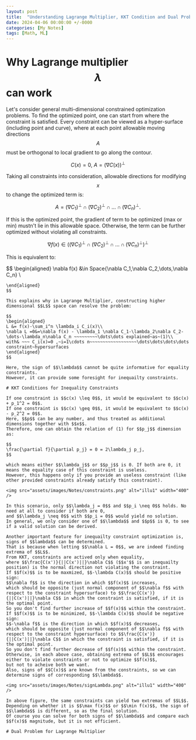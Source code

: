 ```yaml
---
layout: post
title:  "Understanding Lagrange Multiplier, KKT Condition and Dual Problem"
date: 2024-04-06 00:00:00 +/-0000
categories: [My Notes]
tags: [Math, ML]
---
```


# Why Lagrange multiplier $$\lambda$$ can work

Let's consider general multi-dimensional constrained optimization problems. 
To find the optimized point, one can start from where the constraint is satisfied. Every constraint can be viewed as a hyper-surface (including point and curve), 
where at each point allowable moving directions $$A$$ must be orthogonal to local gradient to go along the contour.

$$
C(x)=0, ~ A = (\nabla C(x))^{\bot}
$$    

Taking all constraints into consideration, allowable directions for modifying $$x$$ to change the optimized term is:

$$
A = (\nabla C_1)^{\bot} \cap (\nabla C_2)^{\bot} \cap \dots \cap (\nabla C_n)^{\bot}.
$$

If this is the optimized point, the gradient of term to be optimized (max or min) mustn't lie in this allowable space.
Otherwise, the term can be further optimized without violating all constraints. 

$$
\nabla f(x) \in \bigg((\nabla C_1)^{\bot} \cap (\nabla C_2)^{\bot} \cap \dots \cap (\nabla C_n)^{\bot} \bigg)^{\bot}
$$ 

This is equivalent to:

$$
\begin{aligned}
\nabla f(x) &\in Space\{\nabla C_1,\nabla C_2,\dots,\nabla C_n\} \\
~~~~~~~~~~~~~~~~~~~~~~~~~~~~~~~~~~~~~~~~ \Rightarrow \nabla f(x) &= \lambda_1 \nabla C_1+\lambda_2\nabla C_2+\dots+\lambda_n\nabla C_n ~~~~~~~~~~~~~~~~~~~~~~~~~~~~~~~~~~~~~(1)
\end{aligned}
$$

This explains why in Lagrange Multiplier, constructing higher dimensional $$L$$ space can resolve the problem:

$$
\begin{aligned}
L &= f(x)-\sum_i^n \lambda_i C_i(x)\\
\nabla L =0&=\nabla f(x) - \lambda_1 \nabla C_1-\lambda_2\nabla C_2-\dots-\lambda_n\nabla C_n ~~~~~~~~~\dots\dots explained~as~(1)\\
with& ~~~ C_i(x)=0 ,~i=1\cdots n~~~~~~~~~~~~~~~~~~\dots\dots\dots\dots constraint~hypersurfaces 
\end{aligned}
$$

Here, the sign of $$\lambda$$ cannot be quite informative for equality constraints.
However, it can provide some foresight for inequailty constraints.

# KKT Conditions for Inequality Constraints

If one constraint is $$c(x) \leq 0$$, it would be equivalent to $$c(x) + p_1^2 = 0$$.  
If one constraint is $$c(x) \geq 0$$, it would be equivalent to $$c(x) - p_2^2 = 0$$.  
Here, $$p$$ can be any number, and thus treated as additional dimensions together with $$x$$.
Therefore, one can obtain the relation of (1) for $$p_j$$ dimension as:

$$
\frac{\partial f}{\partial p_j} = 0 = 2\lambda_j p_j,
$$

which means either $$\lambda_j$$ or $$p_j$$ is 0. If both are 0, it means the equality case of this constraint is useless.
However, this happens only if you provide an useless constraint (like other provided constraints already satisfy this constraint).

<img src="assets/images/Notes/constraints.png" alt="illu1" width="400" />

In this scenario, only $$\lambda_j = 0$$ and $$p_i \neq 0$$ holds. No need at all to consider if both are 0,
and $$\lambda_j \neq 0$$ with $$p_i = 0$$ would yield no solution.
In general, we only consider one of $$\lambda$$ and $$p$$ is 0, to see if a valid solution can be derived. 

Another important feature for inequailty constraint optimization is, signs of $$lambda$$ can be determined.
That is because when letting $$\nabla L = 0$$, we are indeed finding extrema of $$L$$.  
From KKT, constraints are actived only when equality,
where $$\frac{C(x')}{||C(x')||}\nabla C$$ ($$x'$$ is an inequailty position) is the normal direction not violating the constraint.      
If $$f(x)$$ is to be maxmized, $$-\lambda C(x)$$ should be positive sign:     
$$\nabla f$$ is the direction in which $$f(x)$$ increases,
which should be opposite (just normal component of $$\nabla f$$ with respect to the constraint hypersurface) to $$\frac{C(x')}{||C(x')||}\nabla C$$ in which the constraint is satisfied, if it is the optimal point.
So you don't find further increase of $$f(x)$$ within the constraint.   
If $$f(x)$$ is to be minimized, $$-\lambda C(x)$$ should be negative sign:  
$$-\nabla f$$ is the direction in which $$f(x)$$ decreases,
which should be opposite (just normal component of $$\nabla f$$ with respect to the constraint hypersurface) to $$\frac{C(x')}{||C(x')||}\nabla C$$ in which the constraint is satisfied, if it is the optimal point.
So you don't find further decrease of $$f(x)$$ within the constraint.   
Otherwise, in each above case, obtaining extrema of $$L$$ encourages either to violate constraints or not to optimize $$f(x)$$,
but not to acheive both we want.
Also, signs of $$C(x)$$ are known from the constraints, so we can determine signs of corresponding $$\lambda$$.

<img src="assets/images/Notes/signLambda.png" alt="illu1" width="400" />

In above figure, the same constraints can yield two extremas of $$L$$.
Depending on whether it is $$\max f(x)$$ or $$\min f(x)$$, the sign of $$\lambda$$ is different, so as the final solution.
Of course you can solve for both signs of $$\lambda$$ and compare each $$f(x)$$ magnitude, but it is not efficient.

# Dual Problem for Lagrange Multiplier

